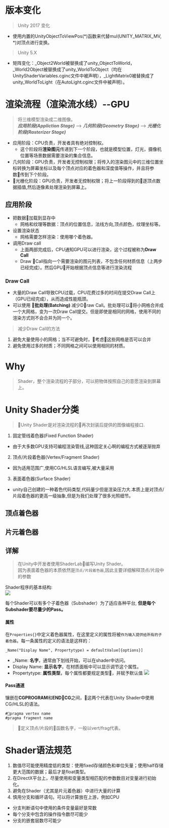 # 版本变化
> Unity 2017 变化
  + 使用内置的UnityObjectToViewPos(*)函数来代替mul(UNITY_MATRIX_MV, *)对顶点进行变换。
> Unity 5.X
  + 矩阵变化：_Object2World被替换成了unity_ObjectToWorld，_World2Object被替换成了unity_WorldToObject（均在UnityShaderVariables.cginc文件中被声明），_LightMatrix0被替换成了unity_WorldToLight（在AutoLight.cginc文件中被声明）。
# 渲染流程（渲染流水线）--GPU
>将三维模型渲染成二维图像。<br>
>***应用阶段(Appliction Stage)*** --> ***几何阶段(Geometry Stage)*** --> ***光栅化阶段(Rasterizer Stage)***

+ 应用阶段：CPU负责，开发者具有绝对控制权。
  + 这个阶段将**渲染图元**传递到下一个阶段，也就是模型位置，灯光，摄像机位置等场景数据需要渲染的集合信息。
+ 几何阶段：GPU负责，开发者无控制权限；将传入的渲染图元中的三维位置坐标转换为屏幕坐标以及每个顶点对应的着色器和深度值等操作，并且将参数传到下个阶段。
+ 光栅化阶段：GPU负责，开发者无控制权限；将上一阶段得到的逐顶点数据插值,然后逐像素处理渲染到屏幕上。
## 应用阶段
+ 把数据加载到显存中
  + 网格和纹理等数据：顶点的位置信息，法线方向,顶点颜色，纹理坐标等。
+ 设置渲染状态
  + 网格需要怎样渲染：使用哪个着色器。
+ 调用Draw call
  + 上面两部完成后，CPU通知GPU可以进行渲染，这个过程被称为**Draw Call**
  + Draw Call指向一个需要渲染的图元列表，不包含任何材质信息（上两步已经完成）。然后GPU开始根据顶点信息等进行渲染流程
### Draw Call
+ 大量的Draw Call导致CPU过载，CPU花费过多的时间在提交Draw Call上（GPU已经完成），从而造成性能瓶颈。
+ 可以使用 **批处理(Batching)** 减少Draw Call。批处理可以将小网格合并成一个大网格，变为一次Draw Call提交。但是即使是相同的网格，使用不同的渲染方式则不会合并为同一个。
>减少Draw Call的方法
1. 避免大量使用小的网格；当不可避免时，考虑这些网格是否可以合并
2. 避免使用过多的材质；不同网格之间可以使用相同的材质。
# Why
>Shader，整个渲染流程的子部分，可以把物体按照自己的意愿渲染到屏幕上。
# Unity Shader分类
> Unity Shader是对渲染流程的再次封装后提供的图像编程接口.
1. 固定管线着色器(Fixed Function Shader)
  + 由于大多数GPU支持可编程渲染管线,这种固定关心啊的编程方式被逐渐抛弃
2. 顶点/片段着色器(Vertex/Fragment Shader)
  + 因为适用范围广,使用CG/HLSL语言编写,被大量采用
3. 表面着色器(Surface Shader)
  + unity自己创建的一种着色代码类型,代码量少但是渲染压力大.本质上是对顶点/片段着色器的更高一级抽象,但是为我们处理了很多光照细节。
## 顶点着色器
## 片元着色器
## 详解
>在Unity中开发者使用ShaderLab编写Unity Shader。<br>
>因为表面着色器的本质依然是`顶点/片段着色器`,因此主要详细解释顶点/片段中的参数

Shader程序的基本结构:<br>
![](https://onevcat.com/assets/images/2013/shader-structure.png)

每个Shader可以有多个子着色器（Subshader）为了适应各种平台, **但是每个Subshader要尽量少的Pass。**
#### 属性
在`Properties{}`中定义着色器属性，在这里定义的属性将被`作为输入提供给所有的子着色器`。每一条属性的定义的语法是这样的：

```_Name("Display Name", Propertytype) = defaultValue[{options}]```

+ _Name: **名字**，通常由下划线开始，可以在shader中访问。
+ Display Name: **显示名字**，在材质面板中可以显示调节这个属性。
+ Propertytype: **属性类型**，每个属性都要规定类型，并赋予默认值
![](http://ov443bcri.bkt.clouddn.com/Shader%E5%B1%9E%E6%80%A7.png)

#### Pass通道
镶嵌在**CGPROGRAM**和**ENDCG**之间，这两个代表在Unity Shader中使用CG/HLSL的语法。
```
#pragma vertex name
#pragma fragment name
```
>定义顶点/片段的函数名字，一般以vert/frag代表。

# Shader语法规范
1. 数值尽可能使用精度低的类型：使用fixed存储颜色和单位矢量；使用half存储更大范围的数据；最后才是float类型。
2. 在DirectX平台上，尽量使用和变量类型相匹配的参数数目对变量进行初始化。
3. 避免在Shader（尤其是片元着色器）中进行大量的计算
4. 慎用分支和循环语句。可以将计算放在上游，例如CPU
  + 分支判断语句中使用的条件变量最好是常数
  + 每个分支中包含的操作指令数尽可能少
  + 分支的嵌套层数尽可能少

